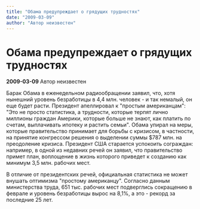 ```yaml
---
title: "Обама предупреждает о грядущих трудностях"
date: "2009-03-09"
author: "Автор неизвестен"
---
```


# Обама предупреждает о грядущих трудностях

**2009-03-09** Автор неизвестен

Барак Обама в еженедельном радиообращении заявил, что, хотя нынешний уровень безработицы в 4,4 млн. человек - и так немалый, он еще будет расти. Президент апеллировал к "простым американцам": "Это не просто статистика, а трудности, которые терпят лично миллионы граждан Америки, которые больше не знают, как платить по счетам, выплачивать ипотеку и растить семьи". Обама упирал на меры, которые правительство принимает для борьбы с кризисом, в частности, на принятие конгрессом решения о выделении суммы $787 млн. на преодоление кризиса. Президент США старается успокоить сограждан: например, в одной из недавних речей он заявил, что правительство примет план, воплощение в жизнь которого приведет к созданию как минимум 3,5 млн. рабочих мест.

В отличие от президентских речей, официальная статистика не может внушать оптимизма "простому американцу". Согласно данным министерства труда, 651 тыс. рабочих мест подверглись сокращению в феврале и уровень безработицы вырос на 8,1%, а это - рекорд за последние 25 лет.